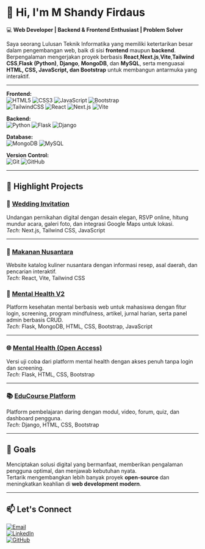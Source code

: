 # 👋 Hi, I'm M Shandy Firdaus

💻 **Web Developer | Backend & Frontend Enthusiast | Problem Solver**  

Saya seorang Lulusan Teknik Informatika yang memiliki ketertarikan besar dalam pengembangan web, baik di sisi **frontend** maupun **backend**.  
Berpengalaman mengerjakan proyek berbasis **React**,**Next.js**,**Vite**,**Tailwind CSS**,**Flask (Python)**, **Django**, **MongoDB**, dan **MySQL**, serta menguasai **HTML, CSS, JavaScript, dan Bootstrap** untuk membangun antarmuka yang interaktif.

---

**Frontend:**  
![HTML5](https://img.shields.io/badge/-HTML5-E34F26?logo=html5&logoColor=white) 
![CSS3](https://img.shields.io/badge/-CSS3-1572B6?logo=css3&logoColor=white) 
![JavaScript](https://img.shields.io/badge/-JavaScript-F7DF1E?logo=javascript&logoColor=black) 
![Bootstrap](https://img.shields.io/badge/-Bootstrap-7952B3?logo=bootstrap&logoColor=white)  
![TailwindCSS](https://img.shields.io/badge/-Tailwind_CSS-38B2AC?logo=tailwind-css&logoColor=white) 
![React](https://img.shields.io/badge/-React-61DAFB?logo=react&logoColor=black) 
![Next.js](https://img.shields.io/badge/-Next.js-000000?logo=next.js&logoColor=white) 
![Vite](https://img.shields.io/badge/-Vite-646CFF?logo=vite&logoColor=white)

**Backend:**  
![Python](https://img.shields.io/badge/-Python-3776AB?logo=python&logoColor=white) 
![Flask](https://img.shields.io/badge/-Flask-000000?logo=flask&logoColor=white) 
![Django](https://img.shields.io/badge/-Django-092E20?logo=django&logoColor=white)  

**Database:**  
![MongoDB](https://img.shields.io/badge/-MongoDB-47A248?logo=mongodb&logoColor=white) 
![MySQL](https://img.shields.io/badge/-MySQL-4479A1?logo=mysql&logoColor=white)  

**Version Control:**  
![Git](https://img.shields.io/badge/-Git-F05032?logo=git&logoColor=white) 
![GitHub](https://img.shields.io/badge/-GitHub-181717?logo=github&logoColor=white)

---

## 📌 Highlight Projects

### 💌 [Wedding Invitation](https://github.com/username/wedding_invitation)  
Undangan pernikahan digital dengan desain elegan, RSVP online, hitung mundur acara, galeri foto, dan integrasi Google Maps untuk lokasi.  
*Tech:* Next.js, Tailwind CSS, JavaScript

---

### 🍲 [Makanan Nusantara](https://github.com/username/makanan_nusantara)  
Website katalog kuliner nusantara dengan informasi resep, asal daerah, dan pencarian interaktif.  
*Tech:* React, Vite, Tailwind CSS

### 🧠 [Mental Health V2](https://github.com/username/mental_healthv2)  
Platform kesehatan mental berbasis web untuk mahasiswa dengan fitur login, screening, program mindfulness, artikel, jurnal harian, serta panel admin berbasis CRUD.  
*Tech:* Flask, MongoDB, HTML, CSS, Bootstrap, JavaScript  

---

### 🌐 [Mental Health (Open Access)](https://github.com/username/mental_health)  
Versi uji coba dari platform mental health dengan akses penuh tanpa login dan screening.  
*Tech:* Flask, HTML, CSS, Bootstrap  

---

### 📚 [EduCourse Platform](https://github.com/username/educourse)  
Platform pembelajaran daring dengan modul, video, forum, quiz, dan dashboard pengguna.  
*Tech:* Django, HTML, CSS, Bootstrap  

---


## 🎯 Goals
Menciptakan solusi digital yang bermanfaat, memberikan pengalaman pengguna optimal, dan menjawab kebutuhan nyata.  
Tertarik mengembangkan lebih banyak proyek **open-source** dan meningkatkan keahlian di **web development modern**.

---

## 📫 Let's Connect
[![Email](https://img.shields.io/badge/Email-D14836?logo=gmail&logoColor=white)](mailto:sandyfirdaus19@email.com)  
[![LinkedIn](https://img.shields.io/badge/LinkedIn-0A66C2?logo=linkedin&logoColor=white)](https://linkedin.com/in/mochamad-shandy-firdaus)  
[![GitHub](https://img.shields.io/badge/GitHub-181717?logo=github&logoColor=white)](https://github.com/Sandyfirdaus1)
